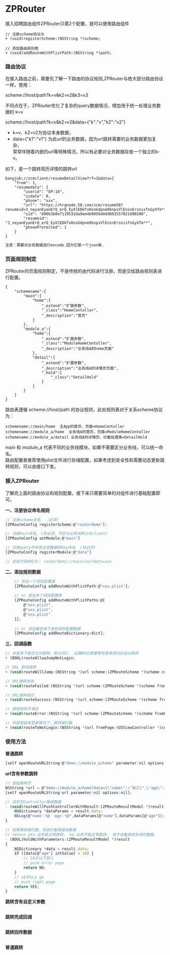 # ZPRouter


接入招聘路由组件ZPRouter只需2个配置，就可以使用路由组件

````
// 注册scheme协议头
+ (void)registerScheme:(NSString *)scheme;

// 添加路由规则表
+ (void)addRouteWithPlistPath:(NSString *)path;
````



### 路由协议
在接入路由之前，需要先了解一下路由的协议规则,ZPRouter与绝大部分路由协议一样，使用：

scheme://host/path?k=v&k2=v2&k3=v3

不同点在于，ZPRouter优化了复杂的query数据情况，增加用于统一处理业务数据的
k=v

scheme://host/path?k=v&k2=v2&data={"k":"v","k2":"v2"}  

- k=v、k2=v2为协议本身数据，  
- data={"k1":"v1"}  为此url的业务数据，因为url跳转需要的业务数据更加复杂，  
常常伴随着内嵌的url等特殊情况，所以有必要对业务数据存放一个独立的k-v。

如下，是一个跳转简历详情的跳转url
````
bangjob://zcmclient/resumeDetailView?rf=1&data={
	"from": 1,
	"resumedata": {
		"userid": "EP:10",
		"isdate": 0,
		"phone": "xxx",
		"url": "https://hrgnode.58.com/zcm/resume58?resumeid=3_neyanEyanErQ_erQ_EyXlEDkTvHsnGdpne0knpsVlEnsnErsnisfnGyXTm**",
		"sid": "890b3b0e7119532da9ee4b9056d4dd801557821880200",
		"resumeid": "3_neyanEyanErQ_erQ_EyXlEDkTvHsnGdpne0knpsVlEnsnErsnisfnGyXTm**",
		"phoneProtected": 1
	}
}
````

```css
注意：需要对业务数据进行encode,因为它是一个json串.
```



### 页面规则制定
ZPRouter的页面规则制定，不是传统的由代码进行注册，而是交给路由规则表进行配置。  

````
{
    "schemename":{
        "main":{
            "home":{
                "_extend":"扩展参数",
                "_class":"HomeContoller",
                "_description":"首页"
            }
        },
        "module_a":{
            "home":{
                "_extend":"扩展参数",
                "_class":"ModuleHomeContoller",
                "_description":"业务线A的home页面"
            },
            "detail":{
                "_extend":"扩展参数",
                "_description":"业务线A的详情页页面",
                "_hold":{
                    "_class":"DetailHold"
                }
            }
        }
    }
}
````
 路由表遵循 scheme://host/path 的协议规则，此处规则表对于关系scheme协议为： 
 ```
 schemename://main/home  主App的首页，页面=HomeContoller 
 schemename://module_a/home  业务线A的首页，页面=ModuleHomeContoller
 schemename://module_a/detail 业务线A的详情页，拦截处理类=DetailHold  
```
main 和 module_a 代表不同的业务线模块，如果不需要区分业务线，可以统一命名。  
路由配置表推荐使用plist文件进行存储配置，如果考虑到安全性和需要动态更新跳转规则，可以由接口下发。  
  
    
    
### 接入ZPRouter
了解完上面的路由协议和规则配置，接下来只需要简单的对组件进行基础配置即可。  

**一、注册协议命名规则**  
```js
// 注册scheme命名  （必须）
[ZPRouteConfig registerScheme:@"routerdemo"];

// 注册host命名, (非必须，不区分业务线默认叫client)
[ZPRouteConfig setModule:@"main"]

// 注册query中存放业务数据的key命名  (非必须)
[ZPRouteConfig registerModule:@"data"]

// 此处代码URI为： routerdemo://main/xxx?data=xxx
```

**二、添加规则数据**
```js
    // 添加一个规则配置表
    [ZPRouteConfig addRouteWithPlistPath:@"xxx.plist"];
    
    // or 添加多个规则配置表
    [ZPRouteConfig addRouteWithPlistPaths:@[
        @"xxx.plist",
        @"xxx.plist",
        @"xxx.plist"
    ]];
    
    // or 添加服务端下发的规则配置数据
    [ZPRouteConfig addRouteDictionary:dict];
```


**三、回调函数**
```js
// 未登录下是否允许跳转，默认YES， 设置NO后需要等待登录成功后自动跳转
+ (BOOL)routeAllowJumpNotLogin;

// URL 即将跳转
+ (void)routeWillJump:(NSString *)url scheme:(ZPRouteScheme *)scheme customInfo:(NSDictionary *)customInfo;

// URL跳转失败
+ (void)routeFailed:(NSString *)url scheme:(ZPRouteScheme *)scheme fromPage:(UIViewController *)controller;

// URL跳转成功
+ (void)routeSuccess:(NSString *)url scheme:(ZPRouteScheme *)scheme fromPage:(UIViewController *)controller;

// 跳转规则不满足
+ (void)routeError:(NSString *)url scheme:(ZPRouteScheme *)scheme fromPage:(UIViewController *)controller;

// 外部唤起未登录情况下，跳转被拦截
+ (void)routeToNotLogin:(NSString *)url fromPage:(UIViewController *)controller from:(URLRouteFromType)from;
```


### 使用方法
**普通跳转**
```js
[self openRouteURLString:@"demo://module_a/home" parameter:nil options:nil];
```

**url含有参数跳转**
```js
// 发起跳转页
NSString *url = @"demo://module_a/home?data={\"name\":\"张三\",\"age\":\"20\"}";
[self openRouteURLString:url parameter:nil options:nil];

// 目的页Controller接收数据
- (void)routeWillPushControllerWithResult:(ZPRouteResultModel *)result {
    NSDictionary *dataParams = result.data;
    NSLog(@"name：%@  age：%@",dataParams[@"name"],dataParams[@"age"]);
}

// 如果跳转被拦截，则由拦截类接收数据
// return yes-业务能正常跳转， no-业务不能正常跳转。 用于收集跳转失败的数据。
- (BOOL)holdWithParameters:(ZPRouteResultModel *)result
{
    NSDictionary *data = result.data;
    if ([data[@"age"] intValue] < 18) {
        // 18岁以下禁入
        // push error page
        return NO;
    }
    // 18岁以上 go
    // push right page
    return YES;
}
```

**跳转含有自定义参数**
```js

```

**跳转完成回调**
```js

```

**跳转回传数据**
```js

```

**普通跳转**
```js

```

